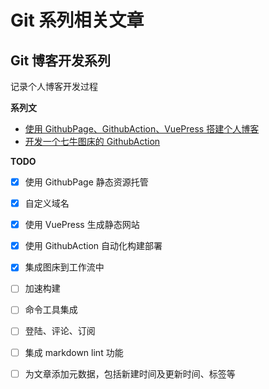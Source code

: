 # Git 系列相关文章

## Git 博客开发系列

记录个人博客开发过程

**系列文**

- [使用 GithubPage、GithubAction、VuePress 搭建个人博客](./使用%20GithubPage、GithubAction、VuePress%20搭建个人博客.md)
- [开发一个七牛图床的 GithubAction](./开发一个七牛图床的%20GithubAction.md)

**TODO**

- [X] 使用 GithubPage 静态资源托管
- [X] 自定义域名
- [X] 使用 VuePress 生成静态网站
- [X] 使用 GithubAction 自动化构建部署
- [X] 集成图床到工作流中
- [ ] 加速构建
- [ ] 命令工具集成
- [ ] 登陆、评论、订阅
- [ ] 集成 markdown lint 功能
- [ ] 为文章添加元数据，包括新建时间及更新时间、标签等

